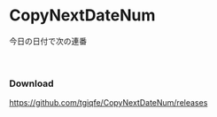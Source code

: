 # CopyNextDateNum
今日の日付で次の連番<br>
<br>
<br>
### Download
https://github.com/tgiqfe/CopyNextDateNum/releases<br>

